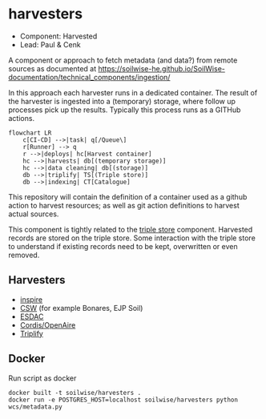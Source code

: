 # harvesters

- Component: Harvested
- Lead: Paul & Cenk

A component or approach to fetch metadata (and data?) from remote sources as documented at <https://soilwise-he.github.io/SoilWise-documentation/technical_components/ingestion/>

In this approach each harvester runs in a dedicated container. The result of the harvester is ingested into a (temporary) storage, where follow up processes pick up the results. Typically this process runs as a GITHub actions.

``` mermaid
flowchart LR
    c[CI-CD] -->|task| q[/Queue\]
    r[Runner] --> q
    r -->|deploys| hc[Harvest container]
    hc -->|harvests| db[(temporary storage)]
    hc -->|data cleaning| db[(storage)]
    db -->|triplify| TS[(Triple store)]
    db -->|indexing| CT[Catalogue] 
```

This repository will contain the definition of a container used as a github action to harvest resources; as well as git action definitions to harvest actual sources. 

This component is tightly related to the [triple store](https://github.com/soilwise-he/triplestore-virtuoso) component. Harvested records are stored on the triple store. Some interaction with the triple store to understand if existing records need to be kept, overwritten or even removed. 

## Harvesters

- [inspire](./inspire)
- [CSW](./csw) (for example Bonares, EJP Soil)
- [ESDAC](./esdac)
- [Cordis/OpenAire](./cordis)
- [Triplify](./mcf-triplify/)

## Docker

Run script as docker

```
docker built -t soilwise/harvesters .
docker run -e POSTGRES_HOST=localhost soilwise/harvesters python wcs/metadata.py 
```